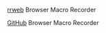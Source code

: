 
[rrweb](https://www.rrweb.io/)
Browser Macro Recorder

[GitHub](https://github.com/rrweb-io/rrweb)
Browser Macro Recorder
